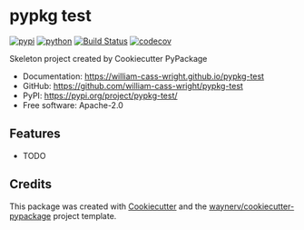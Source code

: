 # pypkg test


[![pypi](https://img.shields.io/pypi/v/pypkg-test.svg)](https://pypi.org/project/pypkg-test/)
[![python](https://img.shields.io/pypi/pyversions/pypkg-test.svg)](https://pypi.org/project/pypkg-test/)
[![Build Status](https://github.com/william-cass-wright/pypkg-test/actions/workflows/dev.yml/badge.svg)](https://github.com/william-cass-wright/pypkg-test/actions/workflows/dev.yml)
[![codecov](https://codecov.io/gh/william-cass-wright/pypkg-test/branch/main/graphs/badge.svg)](https://codecov.io/github/william-cass-wright/pypkg-test)



Skeleton project created by Cookiecutter PyPackage


* Documentation: <https://william-cass-wright.github.io/pypkg-test>
* GitHub: <https://github.com/william-cass-wright/pypkg-test>
* PyPI: <https://pypi.org/project/pypkg-test/>
* Free software: Apache-2.0


## Features

* TODO

## Credits

This package was created with [Cookiecutter](https://github.com/audreyr/cookiecutter) and the [waynerv/cookiecutter-pypackage](https://github.com/waynerv/cookiecutter-pypackage) project template.
